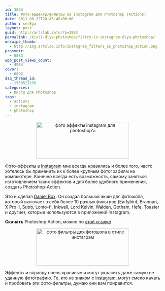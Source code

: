 ```yaml
---
id: 3863
title: Фото-эффекты/фильтры из Instagram для Photoshop (Actions)
date: 2011-08-22T20:45:48+00:00
author: serEga
layout: post
guid: http://artslab.info/?p=3863
permalink: /kisti-dlya-photoshop/filtry-iz-instagram-dlya-photoshop/
onswipe_thumb:
  - http://img.artslab.info/instagram_filters_as_photoshop_action.png
prosmotr:
  - 5883
wpb_post_views_count:
  - 4984
cover:
  - 6892
dsq_thread_id:
  - 1563521236
categories:
  - Кисти для Photoshop
tags:
  - actions
  - instagram
  - photoshop
---
```

<center>
  <a href="http://img.artslab.info/instagram_effects_as_photoshop_action.png"><img src="http://img.artslab.info/instagram_effects_as_photoshop_action-300x120.png" alt="фото эффекты instagram для photoshop&#039;a" title="instagram_effects_as_photoshop_action" width="300" height="120" class="alignnone size-medium wp-image-3864" srcset="http://img.artslab.info/instagram_effects_as_photoshop_action-300x120.png 300w, http://img.artslab.info/instagram_effects_as_photoshop_action.png 500w" sizes="(max-width: 300px) 100vw, 300px" /></a>
</center>

Фото-эффекты в [Instagram](http://artslab.info/tag/instagram/) мне всегда нравились и более того, часто хотелось бы применить их к более крупным фотографиям на компьютере. Конечно всегда есть возможность, самому заняться изготовлением таких эффектов и для более удобного применения, создать Photoshop-Action. 

Это и сделал [Daniel Box](http://dbox.tumblr.com/post/5426249009/instagram-filters-as-photoshop-actions). Он создал большой экшн для фотошопа, который включает в себя более 10 разных фильтров (Earlybird, Brannan, X Pro II, Sutro, Lomo-fi, Inkwell, Lord Kelvin, Walden, Gotham, Hefe, Toaster и другие), которые используются в приложений Instagram. 

**Скачать** Photoshop Action, можно по [этой ссылке](https://www.box.com/s/nsjh6pubazpdiicnidbs)
  


<center>
  <a href="http://img.artslab.info/instagram_filters_as_photoshop_action.png"><img src="http://img.artslab.info/instagram_filters_as_photoshop_action-300x120.png" alt="фото фильтры для фотошопа в стиле инстаграм" title="instagram_filters_as_photoshop_action" width="300" height="120" class="alignnone size-medium wp-image-3865" /></a>
</center>

Эффекты и вправду очень красивые и могут украсить даже самую не удачную фотографию. Те, кто не знаком с [Instagram](http://artslab.info/prilozheniya-dlya-ipod-touchiphone/instagram-fotoset-dlya-vladeltsev-iphone-pereklichka/ "Instagram – Фотосеть для владельцев iPhone (перекличка)"), могут смело качать и пробовать эти фото-фильтры, думаю они вам понравится.